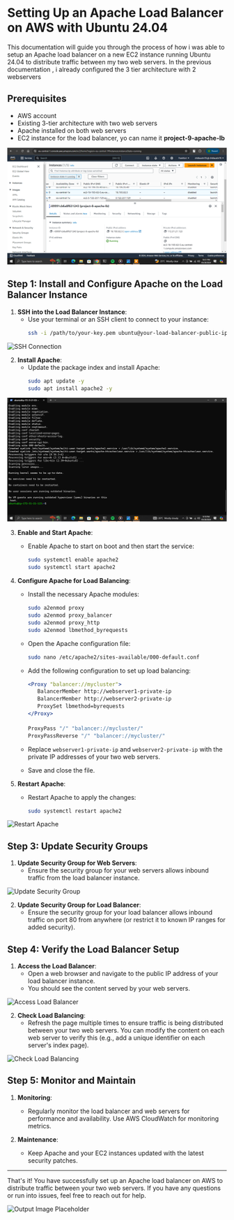 # Setting Up an Apache Load Balancer on AWS with Ubuntu 24.04

This documentation will guide you through the process of how i was able to setup an Apache load balancer on a new EC2 instance running Ubuntu 24.04 to distribute traffic between my two web servers. In the previous documentation , i already configured the 3 tier architecture with 2 webservers

## Prerequisites

- AWS account
- Existing 3-tier architecture with two web servers
- Apache installed on both web servers
- EC2 instance for the load balancer, yo can name it **project-9-apache-lb**

![load balancer](https://github.com/citadelict/My-devops-Journey/blob/main/load%20balancer%20with%20apache/images/lb%20instance.png)


## Step 1: Install and Configure Apache on the Load Balancer Instance

1. **SSH into the Load Balancer Instance**:
    - Use your terminal or an SSH client to connect to your instance:
      ```bash
      ssh -i /path/to/your-key.pem ubuntu@your-load-balancer-public-ip
      ```

![SSH Connection](image_url_here)

2. **Install Apache**:
    - Update the package index and install Apache:
      ```bash
      sudo apt update -y
      sudo apt install apache2 -y
      ```

![Install Apache](https://github.com/citadelict/My-devops-Journey/blob/main/load%20balancer%20with%20apache/images/installed%20apache.png)

3. **Enable and Start Apache**:
    - Enable Apache to start on boot and then start the service:
      ```bash
      sudo systemctl enable apache2
      sudo systemctl start apache2
      ```


4. **Configure Apache for Load Balancing**:
    - Install the necessary Apache modules:
      ```bash
      sudo a2enmod proxy
      sudo a2enmod proxy_balancer
      sudo a2enmod proxy_http
      sudo a2enmod lbmethod_byrequests
      ```

    - Open the Apache configuration file:
      ```bash
      sudo nano /etc/apache2/sites-available/000-default.conf
      ```

    - Add the following configuration to set up load balancing:
      ```apache
      <Proxy "balancer://mycluster">
         BalancerMember http://webserver1-private-ip
         BalancerMember http://webserver2-private-ip
         ProxySet lbmethod=byrequests
      </Proxy>

      ProxyPass "/" "balancer://mycluster/"
      ProxyPassReverse "/" "balancer://mycluster/"
      ```

    - Replace `webserver1-private-ip` and `webserver2-private-ip` with the private IP addresses of your two web servers.
    - Save and close the file.

5. **Restart Apache**:
    - Restart Apache to apply the changes:
      ```bash
      sudo systemctl restart apache2
      ```

![Restart Apache](image_url_here)

## Step 3: Update Security Groups

1. **Update Security Group for Web Servers**:
    - Ensure the security group for your web servers allows inbound traffic from the load balancer instance.

![Update Security Group](image_url_here)

2. **Update Security Group for Load Balancer**:
    - Ensure the security group for your load balancer allows inbound traffic on port 80 from anywhere (or restrict it to known IP ranges for added security).

## Step 4: Verify the Load Balancer Setup

1. **Access the Load Balancer**:
    - Open a web browser and navigate to the public IP address of your load balancer instance.
    - You should see the content served by your web servers.

![Access Load Balancer](image_url_here)

2. **Check Load Balancing**:
    - Refresh the page multiple times to ensure traffic is being distributed between your two web servers. You can modify the content on each web server to verify this (e.g., add a unique identifier on each server's index page).

![Check Load Balancing](image_url_here)

## Step 5: Monitor and Maintain

1. **Monitoring**:
    - Regularly monitor the load balancer and web servers for performance and availability. Use AWS CloudWatch for monitoring metrics.

2. **Maintenance**:
    - Keep Apache and your EC2 instances updated with the latest security patches.

---

That's it! You have successfully set up an Apache load balancer on AWS to distribute traffic between your two web servers. If you have any questions or run into issues, feel free to reach out for help.

![Output Image Placeholder](image_url_here)

